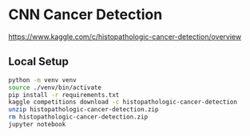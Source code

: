 # CNN Cancer Detection

https://www.kaggle.com/c/histopathologic-cancer-detection/overview

## Local Setup

```sh
python -m venv venv
source ./venv/bin/activate
pip install -r requirements.txt
kaggle competitions download -c histopathologic-cancer-detection
unzip histopathologic-cancer-detection.zip
rm histopathologic-cancer-detection.zip
jupyter notebook
```
